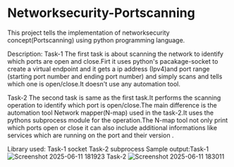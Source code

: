 # Networksecurity-Portscanning

This project tells the implementation of networksecurity concept(Portscanning) using python programming language.

Description:
Task-1
      The first task is about scanning the network to identify which ports are open and close.Firt it uses python's pacakage-socket to create a virtual endpoint and it gets a ip address (Ipv4)and port range (starting port number and ending port number) and simply scans and tells which one is open/close.It doesn't use any automation tool.

Task-2
      The second task is same as the first task.It performs the scanning operation to identify which port is open/close.The main difference is the automation tool Network mapper(N-map) used in the task-2.It uses the pythons subprocess module for the operation.The N-map tool not only print which ports open or close it can also include additional informations like services which are running on the port and their version .

Library used:
Task-1 socket
Task-2 subprocess
Sample output:Task-1
![Screenshot 2025-06-11 181923](https://github.com/user-attachments/assets/4d4b16e8-6796-4903-a32e-584617a630ba)
Task-2
![Screenshot 2025-06-11 183011](https://github.com/user-attachments/assets/6b6b5a2a-e883-4e2c-b6f2-57be7540188d)


